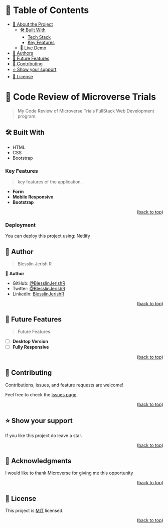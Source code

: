 <a name="readme-top"></a>

<!--
HOW TO USE:
This is an example of how you may give instructions on setting up your project locally.

Modify this file to match your project and remove sections that don't apply.

REQUIRED SECTIONS:
- Table of Contents
- About the Project
  - Built With
  - Live Demo
- Getting Started
- Authors
- Future Features
- Contributing
- Show your support
- Acknowledgements
- License

OPTIONAL SECTIONS:
- FAQ

After you're finished please remove all the comments and instructions!
-->

<!-- TABLE OF CONTENTS -->

# 📗 Table of Contents

- [📖 About the Project](#about-project)
  - [🛠 Built With](#built-with)
    - [Tech Stack](#tech-stack)
    - [Key Features](#key-features)
  - [🚀 Live Demo](#live-demo)
- [👥 Authors](#authors)
- [🔭 Future Features](#future-features)
- [🤝 Contributing](#contributing)
- [⭐️ Show your support](#support)
- [📝 License](#license)

<!-- PROJECT DESCRIPTION -->

# 📖 Code Review of Microverse Trials <a name="about-project"></a>

> My Code Review of Microverse Trials FullStack Web Development program.

## 🛠 Built With <a name="built-with"></a>

- HTML
- CSS
- Bootstrap
<!-- Features -->

### Key Features <a name="key-features"></a>

> key features of the application.

- **Form**
- **Mobile Responsive**
- **Bootstrap**

<p align="right">(<a href="#readme-top">back to top</a>)</p>
<!-- LIVE DEMO -->

<!-- ## 🚀 Live Demo <a name="live-demo"></a>

- [Microfolio](https://microfoliox33.netlify.app/) -->

### Deployment

You can deploy this project using: Netlify

<!-- AUTHORS -->

## 👥 Author <a name="authors"></a>

> Blesslin Jerish R

👤 **Author**

- GitHub: [@BlesslinJerishR](https://github.com/BlesslinJerishR)
- Twitter: [@BlesslinJerishR](https://twitter.com/BlesslinJerishR)
- LinkedIn: [BlesslinJerishR](https://www.linkedin.com/in/blesslin-jerish-8b8bbb257/)

<p align="right">(<a href="#readme-top">back to top</a>)</p>
<!-- FUTURE FEATURES -->

## 🔭 Future Features <a name="future-features"></a>

> Future Features.

- [ ] **Desktop Version**
- [ ] **Fully Responsive**

<p align="right">(<a href="#readme-top">back to top</a>)</p>
<!-- CONTRIBUTING -->

## 🤝 Contributing <a name="contributing"></a>

Contributions, issues, and feature requests are welcome!

Feel free to check the [issues page](../../issues/).

<p align="right">(<a href="#readme-top">back to top</a>)</p>

<!-- SUPPORT -->

## ⭐️ Show your support <a name="support"></a>

If you like this project do leave a star.

<p align="right">(<a href="#readme-top">back to top</a>)</p>

<!-- ACKNOWLEDGEMENTS -->

## 🙏 Acknowledgments <a name="acknowledgements"></a>

I would like to thank Microverse for giving me this opportunity

<p align="right">(<a href="#readme-top">back to top</a>)</p>

<!-- LICENSE -->

## 📝 License <a name="license"></a>

This project is [MIT](./LICENSE) licensed.

<p align="right">(<a href="#readme-top">back to top</a>)</p>
